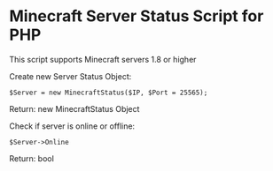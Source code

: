 ﻿# Minecraft Server Status Script for PHP
This script supports Minecraft servers 1.8 or higher

Create new Server Status Object:

```
$Server = new MinecraftStatus($IP, $Port = 25565);
```

Return: new MinecraftStatus Object


Check if server is online or offline:

```
$Server->Online
```

Return: bool